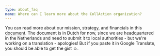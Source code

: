 ```yaml
---
type: about_faq
name: Where can I learn more about the CollAction organization?
---
```

You can read more about our mission, strategy, and financials in this [document](https://drive.google.com/open?id=1syiUgEq-Or-GOfvBYY8k3fgTu5UZvLey). The document is in Dutch for now, since we are headquartered in the Netherlands and need to submit it to local authorities - but we're working on a translation - apologies! But if you paste it in Google Translate, you should be able to get the gist ☺.
